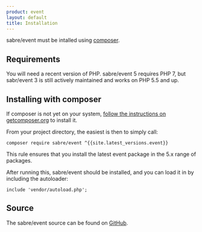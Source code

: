 ```yaml
---
product: event
layout: default
title: Installation
---
```


sabre/event must be intalled using [composer][1].

Requirements
------------

You will need a recent version of PHP. sabre/event 5 requires PHP 7, but
sabr/event 3 is still actively maintained and works on PHP 5.5 and up.

Installing with composer
------------------------

If composer is not yet on your system, [follow the instructions on getcomposer.org][2]
to install it.

From your project directory, the easiest is then to simply call:

    composer require sabre/event ^{{site.latest_versions.event}}

This rule ensures that you install the latest event package in the 5.x range
of packages.

After running this, sabre/event should be installed, and you can load it in
by including the autoloader:

    include 'vendor/autoload.php';

Source
------

The sabre/event source can be found on [GitHub][3].

[1]: https://getcomposer.org/
[2]: https://getcomposer.org/doc/00-intro.md#installation-nix
[3]: https://github.com/sabre-io/event

